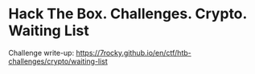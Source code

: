 # Hack The Box. Challenges. Crypto. Waiting List

Challenge write-up: https://7rocky.github.io/en/ctf/htb-challenges/crypto/waiting-list

